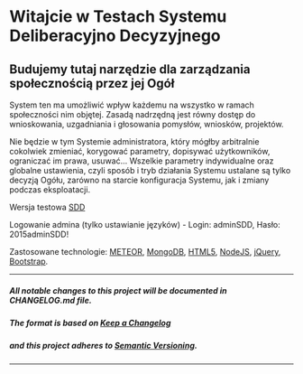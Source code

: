 # Witajcie w Testach Systemu Deliberacyjno Decyzyjnego #
## Budujemy tutaj narzędzie dla zarządzania społecznością przez jej Ogół ##
System ten ma umożliwić wpływ każdemu na wszystko w ramach społeczności nim objętej. Zasadą nadrzędną jest równy dostęp do wnioskowania, uzgadniania i głosowania pomysłów, wniosków, projektów.

Nie będzie w tym Systemie administratora, który mógłby arbitralnie cokolwiek zmieniać, korygować parametry, dopisywać użytkowników, ograniczać im prawa, usuwać... Wszelkie parametry indywidualne oraz globalne ustawienia, czyli sposób i tryb działania Systemu ustalane są tylko decyzją Ogółu, zarówno na starcie konfiguracja Systemu, jak i zmiany podczas eksploatacji.

Wersja testowa [SDD] 

Logowanie admina (tylko ustawianie języków) - Login: adminSDD, Hasło: 2015adminSDD!

Zastosowane technologie: [METEOR], [MongoDB], [HTML5], [NodeJS], [jQuery], [Bootstrap].

---
##### All notable changes to this project will be documented in CHANGELOG.md file.
##### The format is based on [Keep a Changelog](http://keepachangelog.com/)
##### and this project adheres to [Semantic Versioning](http://semver.org/).
---

[SDD]: http://sdd.ha.pl
[METEOR]: https://github.com/meteor/meteor
[MongoDB]: https://github.com/mongodb
[NodeJS]: https://github.com/nodejs/node/blob/master/LICENSE
[HTML5]: https://www.w3.org/2011/03/html-license-options.html
[jQuery]: https://github.com/jquery/jquery/blob/master/LICENSE.txt
[Bootstrap]: https://github.com/twbs/bootstrap
